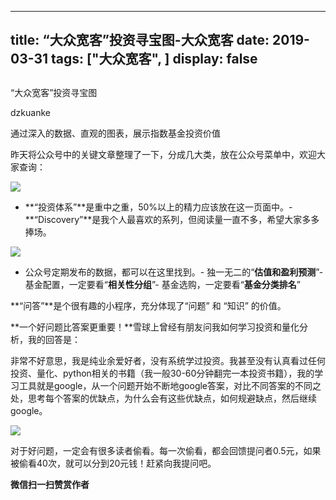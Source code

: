 
---
title:   “大众宽客”投资寻宝图-大众宽客
date: 2019-03-31
tags: ["大众宽客", ]
display: false
---


## 



“大众宽客”投资寻宝图




dzkuanke




通过深入的数据、直观的图表，展示指数基金投资价值




昨天将公众号中的关键文章整理了一下，分成几大类，放在公众号菜单中，欢迎大家查询：





<img class="" data-copyright="0" data-ratio="0.9259259259259259" data-s="300,640" src="https://mmbiz.qpic.cn/mmbiz_jpg/PKw3FQPmhIjt6fTgUrW2ibKHgZKMolrDedHuvuscwwzSWxjYiciagrErxPcLt0whwibwH6ZEIb8n637BQ29T6Gx1ew/640?wx_fmt=jpeg" data-type="jpeg" data-w="1080" style="font-family: -apple-system-font, BlinkMacSystemFont, &quot;Helvetica Neue&quot;, &quot;PingFang SC&quot;, &quot;Hiragino Sans GB&quot;, &quot;Microsoft YaHei UI&quot;, &quot;Microsoft YaHei&quot;, Arial, sans-serif;"/>


- **“投资体系”**是重中之重，50%以上的精力应该放在这一页面中。- **“Discovery”**是我个人最喜欢的系列，但阅读量一直不多，希望大家多多捧场。






 

<img class="" data-copyright="0" data-ratio="0.9222222222222223" data-s="300,640" src="https://mmbiz.qpic.cn/mmbiz_jpg/PKw3FQPmhIjt6fTgUrW2ibKHgZKMolrDeEaXs7JElmWv9MgnFWAS89v6Mq3hgMPm2S1EuXjDQ2Q6jRvG4o0Pia8A/640?wx_fmt=jpeg" data-type="jpeg" data-w="1080" style=""/>


- 公众号定期发布的数据，都可以在这里找到。- 独一无二的“**估值和盈利预测**”- 基金配置，一定要看“**相关性分组**”- 基金选购，一定要看“**基金分类排名**”




 

**“问答”**是个很有趣的小程序，充分体现了“问题” 和 “知识” 的价值。



**一个好问题比答案更重要！**雪球上曾经有朋友问我如何学习投资和量化分析，我的回答是：



非常不好意思，我是纯业余爱好者，没有系统学过投资。我甚至没有认真看过任何投资、量化、python相关的书籍（我一般30-60分钟翻完一本投资书籍），我的学习工具就是google，从一个问题开始不断地google答案，对比不同答案的不同之处，思考每个答案的优缺点，为什么会有这些优缺点，如何规避缺点，然后继续google。

<img class="" data-copyright="0" data-ratio="1.5888888888888888" data-s="300,640" src="https://mmbiz.qpic.cn/mmbiz_jpg/PKw3FQPmhIjt6fTgUrW2ibKHgZKMolrDep87DmhQEGT0d2fDPXpe2LSj3CIODMl7WbXh9lavibgicq76ENrMsDvcw/640?wx_fmt=jpeg" data-type="jpeg" data-w="1080" style=""/>



对于好问题，一定会有很多读者偷看。每一次偷看，都会回馈提问者0.5元，如果被偷看40次，就可以分到20元钱！赶紧向我提问吧。










**微信扫一扫赞赏作者**













